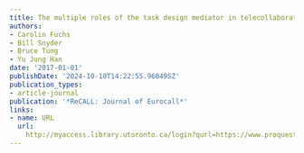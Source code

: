 ```yaml
---
title: The multiple roles of the task design mediator in telecollaboration
authors:
- Carolin Fuchs
- Bill Snyder
- Bruce Tung
- Yu Jung Han
date: '2017-01-01'
publishDate: '2024-10-10T14:22:55.960495Z'
publication_types:
- article-journal
publication: '*ReCALL: Journal of Eurocall*'
links:
- name: URL
  url: 
    http://myaccess.library.utoronto.ca/login?qurl=https://www.proquest.com/docview/1893515819?accountid=14771&bdid=38384&_bd=SqvS5YmkN8PjPQ%2FsMr74JFmAnL0%3D
---
```


